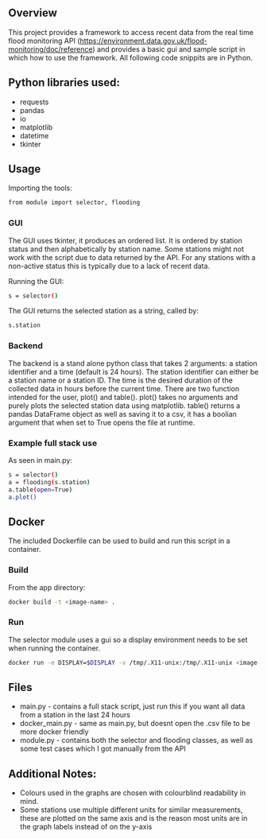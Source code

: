 ## Overview
This project provides a framework to access recent data from the real time flood monitoring API (https://environment.data.gov.uk/flood-monitoring/doc/reference) and provides a basic gui and sample script in which how to use the framework.
All following code snippits are in Python.

## Python libraries used:
- requests
- pandas
- io
- matplotlib
- datetime
- tkinter

## Usage
Importing the tools:
```bash
from module import selector, flooding
```
### GUI
The GUI uses tkinter, it produces an ordered list.
It is ordered by station status and then alphabetically by station name.
Some stations might not work with the script due to data returned by the API. For any stations with a non-active status this is typically due to a lack of recent data.

Running the GUI:
```bash
s = selector()
```
The GUI returns the selected station as a string, called by:
```bash
s.station
```

### Backend
The backend is a stand alone python class that takes 2 arguments: a station identifier and a time (default is 24 hours). The station identifier can either be a station name or a station ID. The time is the desired duration of the collected data in hours before the current time.
There are two function intended for the user, plot() and table(). plot() takes no arguments and purely plots the selected station data using matplotlib. table() returns a pandas DataFrame object as well as saving it to a csv, it has a boolian argument that when set to True opens the file at runtime.

### Example full stack use
As seen in main.py:
```bash
s = selector()
a = flooding(s.station)
a.table(open=True)
a.plot()
```

## Docker
The included Dockerfile can be used to build and run this script in a container.

### Build
From the app directory:
```bash
docker build -t <image-name> .
```

### Run
The selector module uses a gui so a display environment needs to be set when running the container.
```bash
docker run -e DISPLAY=$DISPLAY -v /tmp/.X11-unix:/tmp/.X11-unix <image-name>
```

## Files
- main.py - contains a full stack script, just run this if you want all data from a station in the last 24 hours
- docker_main.py - same as main.py, but doesnt open the .csv file to be more docker friendly
- module.py - contains both the selector and flooding classes, as well as some test cases which I got manually from the API

## Additional Notes:
- Colours used in the graphs are chosen with colourblind readability in mind.
- Some stations use multiple different units for similar measurements, these are plotted on the same axis and is the reason most units are in the graph labels instead of on the y-axis